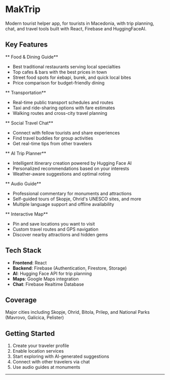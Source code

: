 # MakTrip
Modern tourist helper app, for tourists in Macedonia, with trip planning, chat, and travel tools built with React, Firebase and HuggingFaceAI.

##  Key Features

** Food & Dining Guide**
- Best traditional restaurants serving local specialties
- Top cafes & bars with the best prices in town
- Street food spots for ќebapi, burek, and quick local bites
- Price comparison for budget-friendly dining

** Transportation**
- Real-time public transport schedules and routes
- Taxi and ride-sharing options with fare estimates
- Walking routes and cross-city travel planning

** Social Travel Chat**
- Connect with fellow tourists and share experiences
- Find travel buddies for group activities
- Get real-time tips from other travelers

** AI Trip Planner**
- Intelligent itinerary creation powered by Hugging Face AI
- Personalized recommendations based on your interests
- Weather-aware suggestions and optimal roting

** Audio Guide**
- Professional commentary for monuments and attractions
- Self-guided tours of Skopje, Ohrid's UNESCO sites, and more
- Multiple language support and offline availability

** Interactive Map**
- Pin and save locations you want to visit
- Custom travel routes and GPS navigation
- Discover nearby attractions and hidden gems

##  Tech Stack

- **Frontend**: React
- **Backend**: Firebase (Authentication, Firestore, Storage)
- **AI**: Hugging Face API for trip planning
- **Maps**: Google Maps integration
- **Chat**: Firebase Realtime Database

##  Coverage

Major cities including Skopje, Ohrid, Bitola, Prilep, and National Parks (Mavrovo, Galicica, Pelister)

## Getting Started

1. Create your traveler profile
2. Enable location services  
3. Start exploring with AI-generated suggestions
4. Connect with other travelers via chat
5. Use audio guides at monuments

---

